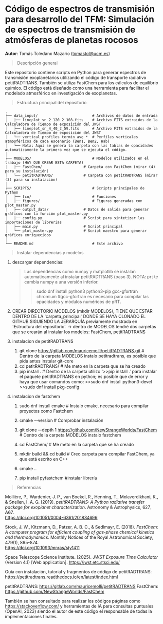 # Código de espectros de transmisión para desarrollo del TFM: Simulación de espectros de transmisión de atmósferas de planetas rocosos

**Autor**: Tomás Toledano Mazarío (tomastol@ucm.es)  



> Descripción general

Este repositorio contiene scripts en Python para generar espectros de transmisión exoplanetarios utilizando el código de transporte radiativo petitRADTRANS. También se utiliza FastChem para los cálculos de equilibrio químico. El código está diseñado como una herramienta para facilitar el modelado atmosférico en investigación de exoplanetas.



> Estructura principal del repositorio
```
.
├── data_input/                         # Archivos de datos de entrada
│   ├── lineplot_sn_2_120_2_108.fits    # Archivo FITS extraidos de la Calculadora de Tiempo de exposición del JWST
│   ├── lineplot_sn_4_40_2_59.fits      # Archivo FITS extraidos de la Calculadora de Tiempo de exposición del JWST
│   └── vertical_profiles_termin_avg_*  # Perfiles verticales atmosféricos de cada escenario (Ben1, Ben2, Hab)
│   └── Nota: Aquí se genera la carpeta con las tablas de opacidades automaticamente la primera vez que se ejecuta el código.
│
├── MODELOS/                            # Modelos utilizados en el trabajo (HAY QUE CREAR ESTA CARPETA)
│   ├── FastChem/                 	# Carpeta con FastChem (mirar (4) para su instalación)
│   └── petitRADTRANS/            	# Carpeta con petitRADTRANS (mirar (3) para su instalación)
│
├── SCRIPTS/                            # Scripts principales de Python
│   ├── fcn/                            # Funciones 
│   ├── figures/            	        # Figuras generadas con plot_master.py
│   ├── output_data/            	# Datos de salida para generar gráficos con la función plot_master.py
│   ├── config.py                 	# Script para sintetizar las importaciones de librerias
│   ├── main.py                   	# Script principal
│   └── plot_master.py            	# Script maestro para generar gráficos enriquecidos
│
└── README.md                           # Este archivo
```



> Instalar dependencias y modelos

1) descargar dependencias:
	> Las dependencias como numpy y matplotlib se instalan automaticamente al instalar petitRADTRANS (paso 3). NOTA: prt te cambia numpy a una versión inferior.
	>> sudo dnf install python3 python3-pip gcc-gfortran chromium 
	#gcc-gfortran es necesario para compilar las opacidades y módulos numéricos de pRT.

2) CREAR DIRECTORIO MODELOS (mkdir MODELOS), TIENE QUE ESTAR DENTRO DE LA 'carpeta_principal' DONDE SE HAYA CLONADO EL GITHUB SIGUIENDO LA JERARQUÍA previamente mostrada en 'Estructura del repositorio'.
	-> dentro de MODELOS tendré dos carpetas que se crearán al instalar los modelos: FastChem, petitRADTRANS
	
	
3) instalacion de petitRADTRANS
	1) git clone https://gitlab.com/mauricemolli/petitRADTRANS.git  	# Dentro de la carpeta MODELOS instalo petitradtrans, es posible que pida antes instalar git-core
	2) cd petitRADTRANS/ 							# Me meto en la carpeta que se ha creado
	3) pip install . 							# Dentro de la carpeta utilizo '>>pip install .' para instalar el paquete petitRADTRANS en python; es posible que de error y haya que usar comandos como: >>sudo dnf install python3-devel   >>sudo dnf install pkg-config

4) instalacion de fastchem
	1) sudo dnf install cmake						# Instalo cmake, necesario para compilar proyectos como Fastchem
	2) cmake --version  							# Comprobar instalación
	
	3) git clone --depth 1 https://github.com/NewStrangeWorlds/FastChem 	# Dentro de la carpeta MODELOS instalo fastchem
	4) cd FastChem/  							# Me meto en la carpeta que se ha creado
	5) mkdir build && cd build  						# Creo carpeta para compilar FastChem, ya que está escrito en C++
	6) cmake ..
	7) pip install pyfastchem						#instalar librería



> Referencias

Mollière, P., Wardenier, J. P., van Boekel, R., Henning, T., Molaverdikhani, K., & Snellen, I. A. G. (2019). *petitRADTRANS: A Python radiative transfer package for exoplanet characterization*. Astronomy & Astrophysics, 627, A67.  
https://doi.org/10.1051/0004-6361/201834696

Stock, J. W., Kitzmann, D., Patzer, A. B. C., & Sedlmayr, E. (2018). *FastChem: A computer program for efficient coupling of gas-phase chemical kinetics and thermodynamics*. Monthly Notices of the Royal Astronomical Society, 479(1), 865-874.  
https://doi.org/10.1093/mnras/sty1411

Space Telescope Science Institute. (2025). *JWST Exposure Time Calculator* (Version 4.1) [Web application]. 
https://jwst.etc.stsci.edu/

Guía con instalación, tutorial y fragmentos de código de petitRADTRANS:	https://petitradtrans.readthedocs.io/en/latest/index.html

petitRADTRANS: https://gitlab.com/mauricemolli/petitRADTRANS
FastChem: https://github.com/NewStrangeWorlds/FastChem

También se han consultado para realizar los códigos páginas como https://stackoverflow.com/ y herramientas de IA para consultas puntuales (OpenAI, 2023) siendo el autor de este código el responsable de todas la implementaciones finales.

